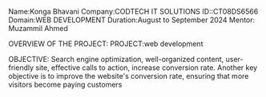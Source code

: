 Name:Konga Bhavani
Company:CODTECH IT SOLUTIONS
ID::CT08DS6566
Domain:WEB DEVELOPMENT
Duration:August to September 2024
Mentor: Muzammil Ahmed



OVERVIEW OF THE PROJECT:
PROJECT:web development

OBJECTIVE: Search engine optimization, well-organized content,
user-friendly site, effective calls to action, increase conversion rate.
Another key objective is to improve the website's conversion rate,
ensuring that more visitors become paying customers

